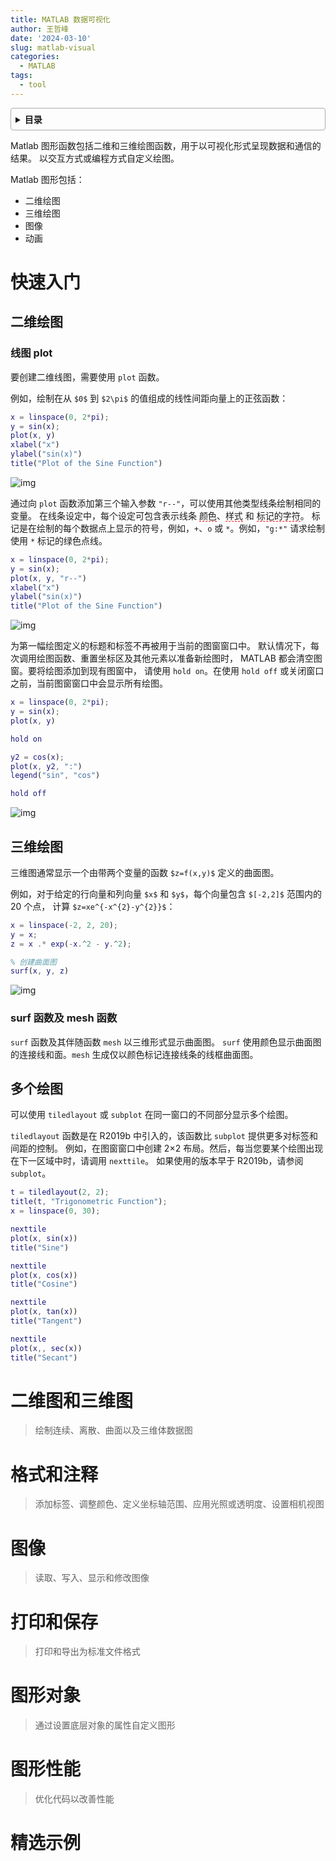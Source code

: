 ```yaml
---
title: MATLAB 数据可视化
author: 王哲峰
date: '2024-03-10'
slug: matlab-visual
categories:
  - MATLAB
tags:
  - tool
---
```


<style>
details {
    border: 1px solid #aaa;
    border-radius: 4px;
    padding: .5em .5em 0;
}
summary {
    font-weight: bold;
    margin: -.5em -.5em 0;
    padding: .5em;
}
details[open] {
    padding: .5em;
}
details[open] summary {
    border-bottom: 1px solid #aaa;
    margin-bottom: .5em;
}
img {
    pointer-events: none;
}
</style>

<details><summary>目录</summary><p>

- [快速入门](#快速入门)
    - [二维绘图](#二维绘图)
        - [线图 plot](#线图-plot)
    - [三维绘图](#三维绘图)
        - [surf 函数及 mesh 函数](#surf-函数及-mesh-函数)
    - [多个绘图](#多个绘图)
- [二维图和三维图](#二维图和三维图)
- [格式和注释](#格式和注释)
- [图像](#图像)
- [打印和保存](#打印和保存)
- [图形对象](#图形对象)
- [图形性能](#图形性能)
- [精选示例](#精选示例)
</p></details><p></p>

Matlab 图形函数包括二维和三维绘图函数，用于以可视化形式呈现数据和通信的结果。
以交互方式或编程方式自定义绘图。

Matlab 图形包括：

* 二维绘图
* 三维绘图
* 图像
* 动画

# 快速入门

## 二维绘图

### 线图 plot

要创建二维线图，需要使用 `plot` 函数。

例如，绘制在从 `$0$` 到 `$2\pi$` 的值组成的线性间距向量上的正弦函数：

```matlab
x = linspace(0, 2*pi);
y = sin(x);
plot(x, y)
xlabel("x")
ylabel("sin(x)")
title("Plot of the Sine Function")
```

![img](images/plot1.png)

通过向 `plot` 函数添加第三个输入参数 `"r--"`，可以使用其他类型线条绘制相同的变量。
在线条设定中，每个设定可包含表示线条 <span style='border-bottom:1.5px dashed red;'>颜色</span>、<span style='border-bottom:1.5px dashed red;'>样式</span> 和 <span style='border-bottom:1.5px dashed red;'>标记的字符</span>。
标记是在绘制的每个数据点上显示的符号，例如，`+`、`o` 或 `*`。例如，`"g:*"` 请求绘制使用 `*` 标记的绿色点线。

```matlab
x = linspace(0, 2*pi);
y = sin(x);
plot(x, y, "r--")
xlabel("x")
ylabel("sin(x)")
title("Plot of the Sine Function")
```

![img](images/plot2.png)

为第一幅绘图定义的标题和标签不再被用于当前的图窗窗口中。
默认情况下，每次调用绘图函数、重置坐标区及其他元素以准备新绘图时，
MATLAB 都会清空图窗。要将绘图添加到现有图窗中，
请使用 `hold on`。在使用 `hold off` 或关闭窗口之前，当前图窗窗口中会显示所有绘图。

```matlab
x = linspace(0, 2*pi);
y = sin(x);
plot(x, y)

hold on

y2 = cos(x);
plot(x, y2, ":")
legend("sin", "cos")

hold off
```

![img](images/plot3.png)

## 三维绘图

三维图通常显示一个由带两个变量的函数 `$z=f(x,y)$` 定义的曲面图。

例如，对于给定的行向量和列向量 `$x$` 和 `$y$`，每个向量包含 `$[-2,2]$` 范围内的 20 个点，
计算 `$z=xe^{-x^{2}-y^{2}}$`：

```matlab
x = linspace(-2, 2, 20);
y = x;
z = x .* exp(-x.^2 - y.^2);

% 创建曲面图
surf(x, y, z)
```

![img](images/surf1.png)

### surf 函数及 mesh 函数

`surf` 函数及其伴随函数 `mesh` 以三维形式显示曲面图。
`surf` 使用颜色显示曲面图的连接线和面。`mesh` 生成仅以颜色标记连接线条的线框曲面图。


## 多个绘图

可以使用 `tiledlayout` 或 `subplot` 在同一窗口的不同部分显示多个绘图。

`tiledlayout` 函数是在 R2019b 中引入的，该函数比 `subplot` 提供更多对标签和间距的控制。
例如，在图窗窗口中创建 2×2 布局。然后，每当您要某个绘图出现在下一区域中时，请调用 `nexttile`。
如果使用的版本早于 R2019b，请参阅 `subplot`。

```matlab
t = tiledlayout(2, 2);
title(t, "Trigonometric Function");
x = linspace(0, 30);

nexttile
plot(x, sin(x))
title("Sine")

nexttile
plot(x, cos(x))
title("Cosine")

nexttile
plot(x, tan(x))
title("Tangent")

nexttile
plot(x,, sec(x))
title("Secant")
```

# 二维图和三维图

> 绘制连续、离散、曲面以及三维体数据图



# 格式和注释

> 添加标签、调整颜色、定义坐标轴范围、应用光照或透明度、设置相机视图




# 图像

> 读取、写入、显示和修改图像



# 打印和保存

> 打印和导出为标准文件格式


# 图形对象

> 通过设置底层对象的属性自定义图形



# 图形性能

> 优化代码以改善性能

# 精选示例



